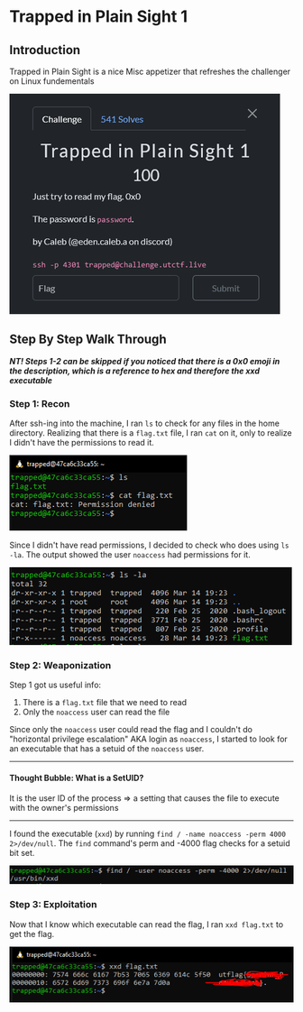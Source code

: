 # Trapped in Plain Sight 1

## Introduction

Trapped in Plain Sight is a nice Misc appetizer that refreshes the challenger on Linux fundementals

![Intro](Capture.PNG)

## Step By Step Walk Through

***NT! Steps 1-2 can be skipped if you noticed that there is a 0x0 emoji in the description, 
which is a reference to hex and therefore the xxd executable***

### Step 1: Recon
After ssh-ing into the machine, I ran `ls` to check for any files in the home directory.
Realizing that there is a `flag.txt` file, I ran `cat` on it, only to realize I didn't have
the permissions to read it.

![Recon](Capture1.PNG)

Since I didn't have read permissions, I decided to check who does using `ls -la`. The output
showed the user `noaccess` had permissions for it.

![Permissions](Capture2.PNG)

### Step 2: Weaponization

Step 1 got us useful info:
1. There is a `flag.txt` file that we need to read
2. Only the `noaccess` user can read the file

Since only the `noaccess` user could read the flag and I couldn't do "horizontal privilege escalation" AKA login as 
`noaccess`, I started to look for an executable that has a setuid of the `noaccess` user.

---

#### Thought Bubble: What is a SetUID?
It is the user ID of the process => a setting that causes the file to execute with the owner's permissions

---

I found the executable (`xxd`) by running `find / -name noaccess -perm 4000 2>/dev/null`. The `find` command's perm
and -4000 flag checks for a setuid bit set. 

![execut](Capture3.PNG)

### Step 3: Exploitation
Now that I know which executable can read the flag, I ran `xxd flag.txt` to get the flag.

![final](Capture4.PNG) 
